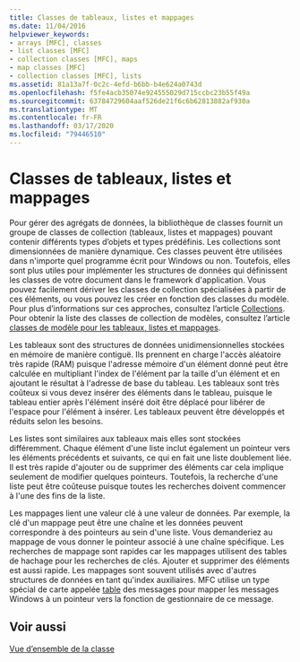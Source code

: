 ```yaml
---
title: Classes de tableaux, listes et mappages
ms.date: 11/04/2016
helpviewer_keywords:
- arrays [MFC], classes
- list classes [MFC]
- collection classes [MFC], maps
- map classes [MFC]
- collection classes [MFC], lists
ms.assetid: 81a13a7f-0c2c-4efd-b6bb-b4e624a0743d
ms.openlocfilehash: f5fe4acb35074e924555029d715ccbc23b55f49a
ms.sourcegitcommit: 63784729604aaf526de21f6c6b62813882af930a
ms.translationtype: MT
ms.contentlocale: fr-FR
ms.lasthandoff: 03/17/2020
ms.locfileid: "79446510"
---
```

# <a name="array-list-and-map-classes"></a>Classes de tableaux, listes et mappages

Pour gérer des agrégats de données, la bibliothèque de classes fournit un groupe de classes de collection (tableaux, listes et mappages) pouvant contenir différents types d’objets et types prédéfinis. Les collections sont dimensionnées de manière dynamique. Ces classes peuvent être utilisées dans n'importe quel programme écrit pour Windows ou non. Toutefois, elles sont plus utiles pour implémenter les structures de données qui définissent les classes de votre document dans le framework d'application. Vous pouvez facilement dériver les classes de collection spécialisées à partir de ces éléments, ou vous pouvez les créer en fonction des classes du modèle. Pour plus d’informations sur ces approches, consultez l’article [Collections](../mfc/collections.md). Pour obtenir la liste des classes de collection de modèles, consultez l’article [classes de modèle pour les tableaux, listes et mappages](../mfc/template-classes-for-arrays-lists-and-maps.md).

Les tableaux sont des structures de données unidimensionnelles stockées en mémoire de manière contiguë. Ils prennent en charge l'accès aléatoire très rapide (RAM) puisque l'adresse mémoire d'un élément donné peut être calculée en multipliant l'index de l'élément par la taille d'un élément et en ajoutant le résultat à l'adresse de base du tableau. Les tableaux sont très coûteux si vous devez insérer des éléments dans le tableau, puisque le tableau entier après l'élément inséré doit être déplacé pour libérer de l'espace pour l'élément à insérer. Les tableaux peuvent être développés et réduits selon les besoins.

Les listes sont similaires aux tableaux mais elles sont stockées différemment. Chaque élément d'une liste inclut également un pointeur vers les éléments précédents et suivants, ce qui en fait une liste doublement liée. Il est très rapide d'ajouter ou de supprimer des éléments car cela implique seulement de modifier quelques pointeurs. Toutefois, la recherche d'une liste peut être coûteuse puisque toutes les recherches doivent commencer à l'une des fins de la liste.

Les mappages lient une valeur clé à une valeur de données. Par exemple, la clé d'un mappage peut être une chaîne et les données peuvent correspondre à des pointeurs au sein d'une liste. Vous demanderiez au mappage de vous donner le pointeur associé à une chaîne spécifique. Les recherches de mappage sont rapides car les mappages utilisent des tables de hachage pour les recherches de clés. Ajouter et supprimer des éléments est aussi rapide. Les mappages sont souvent utilisés avec d'autres structures de données en tant qu'index auxiliaires. MFC utilise un type spécial de carte appelée [table](../mfc/mapping-messages.md) des messages pour mapper les messages Windows à un pointeur vers la fonction de gestionnaire de ce message.

## <a name="see-also"></a>Voir aussi

[Vue d’ensemble de la classe](../mfc/class-library-overview.md)
